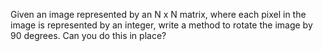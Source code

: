 Given an image represented by an N x N matrix, where each pixel in the image is represented by an integer,
write a method to rotate the image by 90 degrees.
Can you do this in place?
